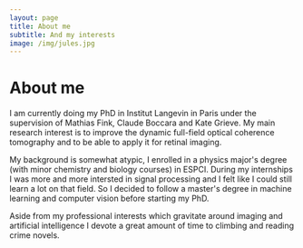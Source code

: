 ```yaml
---
layout: page
title: About me
subtitle: And my interests
image: /img/jules.jpg
---
```

# About me

I am currently doing my PhD in Institut Langevin in Paris under the supervision of Mathias Fink, Claude Boccara and Kate Grieve. My main research interest is to improve the dynamic full-field optical coherence tomography and to be able to apply it for retinal imaging.

My background is somewhat atypic, I enrolled in a physics major's degree (with minor chemistry and biology courses) in ESPCI. During my internships I was more and more intersted in signal processing and I felt like I could still learn a lot on that field. So I decided to follow a master's degree in machine learning and computer vision before starting my PhD.

Aside from my professional interests which gravitate around imaging and artificial intelligence I devote a great amount of time to climbing and reading crime novels.
